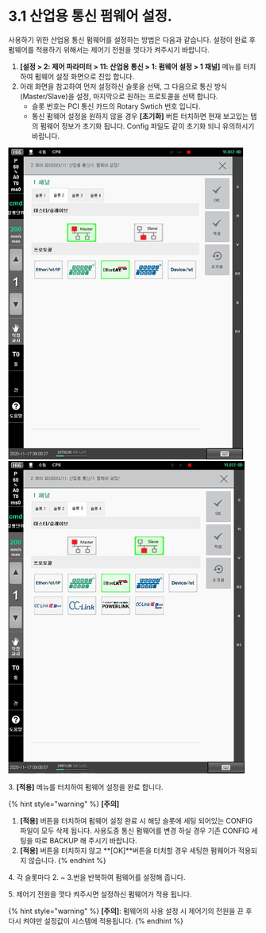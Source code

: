﻿# 3.1 산업용 통신 펌웨어 설정.

사용하기 위한 산업용 통신 펌웨어를 설정하는 방법은 다음과 같습니다. 설정이 완료 후 펌웨어를 적용하기 위해서는 제어기 전원을 껏다가 켜주시기 바랍니다.

1. **\[설정 > 2: 제어 파라미터 > 11: 산업용 통신 > 1: 펌웨어 설정 > 1 채널]** 메뉴를 터치하여 펌웨어 설정 화면으로 진입 합니다.
2. 아래 화면을 참고하여 먼저 설정하신 슬롯을 선택, 그 다음으로 통신 방식(Master/Slave)을 설정, 마지막으로 원하는 프로토콜을 선택 합니다.
   * 슬롯 번호는 PCI 통신 카드의 Rotary Swtich 번호 입니다.
   * 통신 펌웨어 설정을 원하지 않을 경우 **\[초기화]** 버튼 터치하면 현재 보고있는 탭의 펌웨어 정보가 초기화 됩니다. Config 파일도 같이 초기화 되니 유의하시기 바랍니다.

![그림 3 축 산업용 통신 설정 화면(master)](<../_assets/image_7.png>) ![그림 3 축 산업용 통신 설정 화면(Slave)](<../_assets/image_3.png>)

3\. **\[적용]** 메뉴를 터치하여 펌웨어 설정을 완료 합니다.

{% hint style="warning" %}
**\[주의]**

1. **\[적용]** 버튼을 터치하여 펌웨어 설정 완료 시 해당 슬롯에 세팅 되어있는 CONFIG 파일이 모두 삭제 됩니다. 사용도중 통신 펌웨어를 변경 하실 경우 기존 CONFIG 세팅을 따로 BACKUP 해 주시기 바랍니다.
2. **\[적용]** 버튼을 터치하지 않고 **\[OK]**버튼을 터치할 경우 세팅한 펌웨어가 적용되지 않습니다.
{% endhint %}

4\. 각 슬롯마다 2. \~ 3.번을 반복하여 펌웨어를 설정해 줍니다.

5\. 제어기 전원을 껏다 켜주시면 설정하신 펌웨어가 적용 됩니다.

{% hint style="warning" %}
**\[주의]**: 펌웨어의 사용 설정 시 제어기의 전원을 끈 후 다시 켜야만 설정값이 시스템에 적용됩니다.
{% endhint %}
